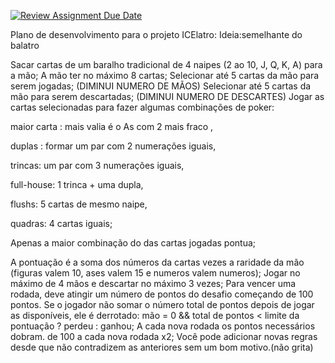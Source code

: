 [![Review Assignment Due Date](https://classroom.github.com/assets/deadline-readme-button-22041afd0340ce965d47ae6ef1cefeee28c7c493a6346c4f15d667ab976d596c.svg)](https://classroom.github.com/a/Fq80rDCH)

Plano de desenvolvimento para o projeto ICElatro:
Ideia:semelhante do balatro

Sacar cartas de um baralho tradicional de 4 naipes (2 ao 10, J, Q, K, A) para a mão;
A mão ter no máximo 8 cartas;
Selecionar até 5 cartas da mão para serem jogadas;  (DIMINUI NUMERO DE MÃOS)
Selecionar até 5 cartas da mão para serem descartadas; (DIMINUI NUMERO DE DESCARTES)
Jogar as cartas selecionadas para fazer algumas combinações de poker: 

maior carta : mais valia é o As com 2 mais fraco , 

duplas : formar um par com 2 numerações iguais,

trincas: um par com 3 numerações iguais, 

full-house: 1 trinca + uma dupla, 

flushs: 5 cartas de mesmo naipe,

quadras: 4 cartas iguais;

Apenas a maior combinação do das cartas jogadas pontua;

A pontuação é a soma dos números da cartas vezes a raridade da mão (figuras valem 10, ases valem 15 e numeros valem numeros);
Jogar no máximo de 4 mãos e descartar no máximo 3 vezes;
Para vencer uma rodada, deve atingir um número de pontos do desafio começando de 100 pontos.
Se o jogador não somar o número total de pontos depois de jogar as disponíveis, ele é derrotado: mão = 0 &&  total de pontos < limite da pontuação ? perdeu : ganhou;
A cada nova rodada os pontos necessários dobram. de 100 a cada nova rodada x2;
Você pode adicionar novas regras desde que não contradizem as anteriores sem um bom motivo.(não grita)